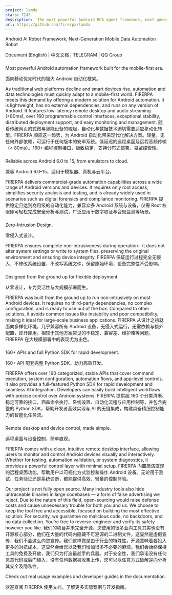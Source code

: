 ```yaml
---
project: lamda
stars: 7245
description:  The most powerful Android RPA agent framework, next generation of mobile automation robots.
url: https://github.com/firerpa/lamda
---
```


Android AI Robot Framework, Next-Generation Mobile Data Automation Robot

  

Document (English) | 中文文档 | TELEGRAM | QQ Group

### 

Most powerful Android automation framework built for the mobile-first era.

面向移动优先时代的强大 Android 自动化框架。

As traditional web platforms decline and smart devices rise, automation and data technologies must quickly adapt to a mobile-first world. FIRERPA meets this demand by offering a modern solution for Android automation. It is lightweight, has no external dependencies, and runs on any version of Android. It features low-latency remote desktop and audio streaming (<80ms), over 160 programmable control interfaces, exceptional stability, distributed deployment support, and easy monitoring and management. 随着传统网页的式微与智能设备的崛起，自动化与数据技术迫切需要适应移动化转型。FIRERPA 顺应这一趋势，为 Android 自动化带来现代化解决方案。轻量，无任何外部依赖，可运行于任何版本的安卓系统。低延迟的远程桌面及远程音频传输（< 80ms）。160+ 编程控制接口，极致稳定，支持分布式部署，易监控管理。

### 

Reliable across Android 6.0 to 15, from emulators to cloud.

兼容 Android 6.0–15，适用于模拟器、真机与云平台。

FIRERPA delivers commercial-grade automation capabilities across a wide range of Android versions and devices. It requires only root access, simplifies security analysis and testing, and is already widely used in scenarios such as digital forensics and compliance monitoring. FIRERPA 提供稳定且达到商用级的自动化能力，兼容众多 Android 系统与设备，仅需 Root 权限即可轻松完成安全分析与测试，广泛应用于数字取证与合规监测等场景。

### 

Zero-Intrusion Design.

零侵入式设计。

FIRERPA ensures complete non-intrusiveness during operation—it does not alter system settings or write to system files, preserving the original environment and ensuring device integrity. FIRERPA 保证运行过程完全无侵入，不修改系统设置、不改写系统文件，保留原始环境，设备完整性不受影响。

### 

Designed from the ground up for flexible deployment.

从零设计，专为灵活性与大规模部署而生。

FIRERPA was built from the ground up to run non-intrusively on most Android devices. It requires no third-party dependencies, no complex configuration, and is ready to use out of the box. Compared to other solutions, it avoids common issues like instability and poor compatibility, making it ideal for large-scale business applications. FIRERPA 从设计之初就面向多样化环境，几乎兼容所有 Android 设备，无侵入式运行，无需依赖与额外配置，即开即用。相较于其他方案常见的不稳定、兼容差、维护难等问题，FIRERPA 在大规模部署中的表现尤为出色。

### 

160+ APIs and full Python SDK for rapid development.

160+ API 配套完整 Python SDK，助力高效开发。

FIRERPA offers over 160 categorized, stable APIs that cover command execution, system configuration, automation flows, and app-level controls. It also provides a full-featured Python SDK for rapid development and seamless AI integration. Developers can easily build intelligent workflows with precise control over Android systems. FIRERPA 提供超 160 个分类清晰、稳定可靠的接口，涵盖命令执行、系统设置、自动化流程与应用控制等，并包含完整的 Python SDK，帮助开发者高效实现与 AI 的无缝集成，构建具备精细控制能力的智能化任务流。

### 

Remote desktop and device control, made simple.

远程桌面与设备控制，简单直观。

FIRERPA comes with a clean, intuitive remote desktop interface, allowing users to monitor and control Android devices visually and interactively. Whether for testing, automation validation, or system diagnostics, it provides a powerful control layer with minimal setup. FIRERPA 内置简洁直观的远程桌面功能，帮助用户以可视化方式监控和操作 Android 设备。无论用于测试、任务验证还是系统诊断，都能提供高效、轻量的控制体验。

Our project is not fully open source. Many industry tools also hide untraceable binaries in large codebases — a form of false advertising we reject. Due to the nature of this field, open-sourcing would raise defense costs and cause unnecessary trouble for both you and us. We choose to keep the tool free and accessible, focused on building the most effective solution. For security, we guarantee no malicious code, no backdoors, and no data collection. You’re free to reverse-engineer and verify its safety however you like. 我们的项目并未完全开源，您使用的很多业内工具其实也没有开源核心部分，他们在大量的代码内隐藏不可溯源的二进制文件，这显然是虚假宣传，我们不会这么向您宣传。我们这样做是由于行业的特殊性，开源意味着要投入更多的对抗成本，这显然会给您以及我们增加很多不必要的麻烦。我们会始终保持工具的免费及开放，我们只为打造最趁手的兵器。对于安全性，我们承诺没有任何恶意代码或后门植入，没有任何数据被收集上传，您可以以任意方式破解逆向分析其安全及隐私性。

Check out real usage examples and developer guides in the documentation.

欢迎查阅 FIRERPA 使用文档，了解更多实际案例与开发指南。
